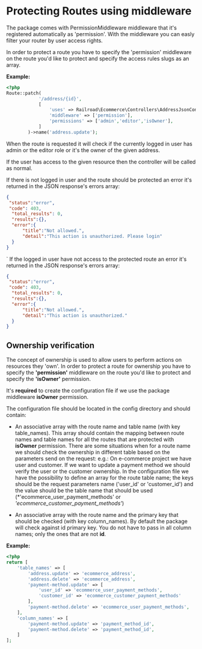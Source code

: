 Protecting Routes using middleware
=

The package comes with PermissionMiddleware middleware that it's registered automatically as 'permission'. With the middleware you can easly filter your router by user access rights.

In order to protect a route you have to specify the 'permission' middleware on the route you'd like to protect and specify the access rules slugs as an array.

**Example:**

```PHP
<?php
Route::patch(
            '/address/{id}',
            [
                'uses' => Railroad\Ecommerce\Controllers\AddressJsonController::class . '@update',
                'middleware' => ['permission'],
                'permissions' => ['admin','editor','isOwner'],
            ]
        )->name('address.update');
```

When the route is requested it will check if the currently logged in user has admin or the editor role or it's the owner of the given address.

If the user has access to the given resource then the controller will be called as normal.

If there is not logged in user and the route should be protected an error it's returned in the JSON response's errors array:

```JSON
{
 "status":"error",
 "code": 403,
  "total_results": 0,
  "results":{},
  "error":{
      "title":"Not allowed.",
      "detail":"This action is unauthorized. Please login"  
  }
}  
```
`
If the logged in user have not access to the protected route an error it's returned in the JSON response's errors array:

```JSON
{
 "status":"error",
 "code": 403,
  "total_results": 0,
  "results":{},
  "error":{
      "title":"Not allowed.",
      "detail":"This action is unauthorized."  
  }
}  
```

Ownership verification
-

The concept of ownership is used to allow users to perform actions on resources they 'own'.
In order to protect a route for ownership you have to specify the **'permission'** middleware on the route you'd like to protect and specify the **'isOwner'** permission.

It's **required** to create the configuration file if we use the package middleware **isOwner** permission.

The configuration file should be located in the config directory and should contain:

-   An associative array with the route name and table name (with key table_names). This array should contain the mapping between route names and table names for all the routes that are protected with **isOwner** permission. There are some situations when for a route name we should check the ownership in different table based on the parameters send on the request: e.g.: On e-commerce project we have user and customer. If we want to update a payment method we should verify the user or the customer ownership. In the configuration file we have the possibility to define an array for the route table name; the keys should be the request parameters name ('user_id' or 'customer_id') and the value should be the table name that should be used (*'ecommerce_user_payment_methods' or *'ecommerce_customer_payment_methods'*)

-   An associative array with the route name and the primary key that should be checked (with key column_names). By default the package will check against id primary key. You do not have to pass in all column names; only the ones that are not **id**.

**Example:**

```PHP
<?php
return [
    'table_names' => [
        'address.update' => 'ecommerce_address',
        'address.delete' => 'ecommerce_address',
        'payment-method.update' => [
            'user_id' => 'ecommerce_user_payment_methods',
            'customer_id' => 'ecommerce_customer_payment_methods'
        ],
        'payment-method.delete' => 'ecommerce_user_payment_methods',	
    ],
    'column_names' => [
        'payment-method.update' => 'payment_method_id',
        'payment-method.delete' => 'payment_method_id',
    ]
];
```